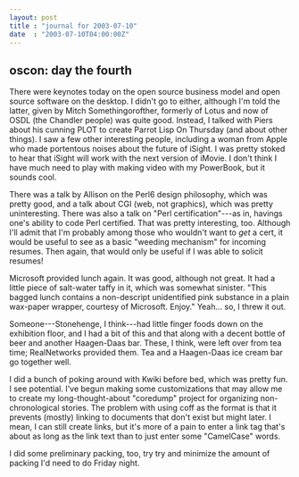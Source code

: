 ```yaml
---
layout: post
title : "journal for 2003-07-10"
date  : "2003-07-10T04:00:00Z"
---
```



## oscon: day the fourth

There were keynotes today on the open source business model and open source software on the desktop.  I didn't go to either, although I'm told the latter, given by Mitch Somethingorofther, formerly of Lotus and now of OSDL (the Chandler people) was quite good.  Instead, I talked with Piers about his cunning PLOT to create Parrot Lisp On Thursday (and about other things).  I saw a few other interesting people, including a woman from Apple who made portentous noises about the future of iSight.  I was pretty stoked to hear that iSight will work with the next version of iMovie.  I don't think I have much need to play with making video with my PowerBook, but it sounds cool.

There was a talk by Allison on the Perl6 design philosophy, which was pretty good, and a talk about CGI (web, not graphics), which was pretty uninteresting. There was also a talk on "Perl certification"---as in, havings one's ability to code Perl certified.  That was pretty interesting, too.  Although I'll admit that I'm probably among those who wouldn't want to <em>get</em> a cert, it would be useful to see as a basic "weeding mechanism" for incoming resumes. Then again, that would only be useful if I was able to solicit resumes!

Microsoft provided lunch again.  It was good, although not great.  It had a little piece of salt-water taffy in it, which was somewhat sinister.  "This bagged lunch contains a non-descript unidentified pink substance in a plain wax-paper wrapper, courtesy of Microsoft.  Enjoy."  Yeah... so, I threw it out.

Someone---Stonehenge, I think---had little finger foods down on the exhibition floor, and I had a bit of this and that along with a decent bottle of beer and another Haagen-Daas bar.  These, I think, were left over from tea time; RealNetworks provided them.  Tea and a Haagen-Daas ice cream bar go together well.

I did a bunch of poking around with Kwiki before bed, which was pretty fun.  I see potential.  I've begun making some customizations that may allow me to create my long-thought-about "coredump" project for organizing non-chronological stories.  The problem with using coff as the format is that it prevents (mostly) linking to documents that don't exist but might later.  I mean, I can still create links, but it's more of a pain to enter a link tag that's about as long as the link text than to just enter some "CamelCase" words.

I did some preliminary packing, too, try try and minimize the amount of packing I'd need to do Friday night.

